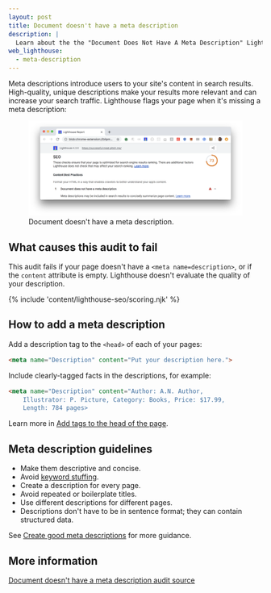 ```yaml
---
layout: post
title: Document doesn't have a meta description
description: |
  Learn about the the "Document Does Not Have A Meta Description" Lighthouse audit.
web_lighthouse:
  - meta-description
---
```


Meta descriptions introduce users to your site's content in search results.
High-quality, unique descriptions make your results more relevant
and can increase your search traffic.
Lighthouse flags your page when it's missing a meta description:

<figure class="w-figure">
  <img class="w-screenshot w-screenshot--filled" src="meta-description.png" alt="Lighthouse audit showing the document doesn't have a meta description">
  <figcaption class="w-figcaption">
    Document doesn't have a meta description.
  </figcaption>
</figure>

## What causes this audit to fail

This audit fails if your page doesn't have a `<meta name=description>`,
or if the `content` attribute is empty.
Lighthouse doesn't evaluate the quality of your description.

{% include 'content/lighthouse-seo/scoring.njk' %}

## How to add a meta description

Add a description tag to the `<head>` of each of your pages:

```html
<meta name="Description" content="Put your description here.">
```

Include clearly-tagged facts in the descriptions, for example:

```html
<meta name="Description" content="Author: A.N. Author,
    Illustrator: P. Picture, Category: Books, Price: $17.99,
    Length: 784 pages>
```

Learn more in [Add tags to the head of the page](/write-descriptive-text#add-tags-to-the-head-of-the-page).

## Meta description guidelines

- Make them descriptive and concise.
- Avoid [keyword stuffing](https://support.google.com/webmasters/answer/66358).
- Create a description for every page.
- Avoid repeated or boilerplate titles.
- Use different descriptions for different pages.
- Descriptions don't have to be in sentence format; they can contain structured data.

See [Create good meta descriptions](https://support.google.com/webmasters/answer/35624#1) for more guidance.

## More information

[Document doesn't have a meta description audit source](https://github.com/GoogleChrome/lighthouse/blob/master/lighthouse-core/audits/seo/meta-description.js)
